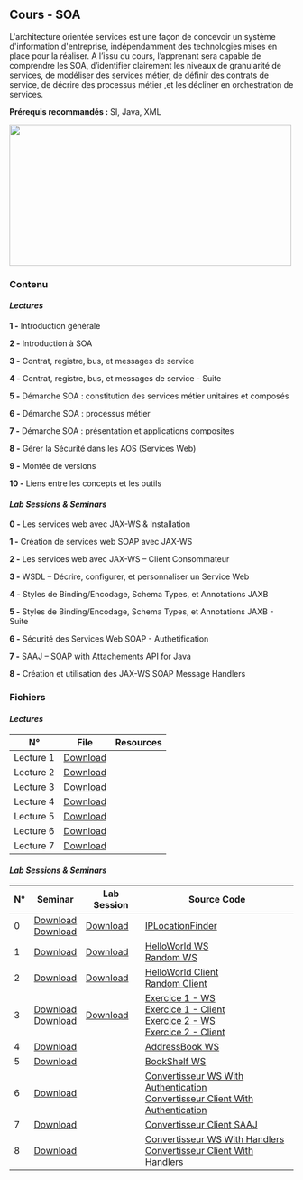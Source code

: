 ## Cours - SOA

L'architecture orientée services est une façon de concevoir un système d'information d'entreprise, indépendamment des technologies mises en place pour la réaliser. A l’issu du cours, l’apprenant sera capable de comprendre les SOA, d’identifier clairement les niveaux de granularité de services, de modéliser des services métier, de définir des contrats de service, de décrire des processus métier ,et les décliner en orchestration de services.

**Prérequis recommandés :** SI, Java, XML

<img src="https://www.xenonstack.com/hubfs/service-oriented-architecture-xenonstack.png" width=500px; height="250" />


### Contenu

#### *Lectures*

**1 -** Introduction générale

**2 -** Introduction à SOA

**3 -** Contrat, registre, bus, et messages de service

**4 -** Contrat, registre, bus, et messages de service - Suite

**5 -** Démarche SOA : constitution des services métier unitaires et composés

**6 -** Démarche SOA : processus métier

**7 -** Démarche SOA : présentation et applications composites
    
**8 -** Gérer la Sécurité dans les AOS (Services Web)

**9 -** Montée de versions

**10 -** Liens entre les concepts et les outils
    

#### *Lab Sessions & Seminars*

**0 -** Les services web avec JAX-WS & Installation

**1 -** Création de services web SOAP avec JAX-WS

**2 -** Les services web avec JAX-WS – Client Consommateur

**3 -** WSDL – Décrire, configurer, et personnaliser un Service Web

**4 -** Styles de Binding/Encodage, Schema Types, et Annotations JAXB

**5 -** Styles de Binding/Encodage, Schema Types, et Annotations JAXB - Suite

**6 -** Sécurité des Services Web SOAP - Authetification

**7 -** SAAJ – SOAP with Attachements API for Java

**8 -** Création et utilisation des JAX-WS SOAP Message Handlers


### Fichiers

#### *Lectures* 

<table class="tg">
<thead>
  <tr>
    <th class="tg-uzvj">N°</th>
    <th class="tg-uzvj">File</th>
    <th class="tg-uzvj">Resources</th>
  </tr>
</thead>
<tbody>
  <tr>
    <td class="tg-9wq8">Lecture 1</td>
    <td class="tg-9wq8"><a href="https://github.com/GitTeaching/My-Courses/blob/main/S1/Service-Oriented-Architectures/SOA%20-%20Cours%201.pdf">Download</a></td>
    <td class="tg-9wq8"></td>
  </tr>
  <tr>
    <td class="tg-9wq8">Lecture 2</td>
    <td class="tg-9wq8"><a href="https://github.com/GitTeaching/My-Courses/blob/main/S1/Service-Oriented-Architectures/SOA%20-%20Cours%202.pdf">Download</a></td>
    <td class="tg-9wq8"></td>
  </tr>
  <tr>
    <td class="tg-9wq8">Lecture 3</td>
    <td class="tg-9wq8"><a href="https://github.com/GitTeaching/My-Courses/blob/main/S1/Service-Oriented-Architectures/SOA%20-%20Cours%203.pdf">Download</a></td>
    <td class="tg-9wq8"></td>
  </tr>
  <tr>
    <td class="tg-9wq8">Lecture 4</td>
    <td class="tg-9wq8"><a href="https://github.com/GitTeaching/My-Courses/blob/main/S1/Service-Oriented-Architectures/SOA%20-%20Cours%204.pdf">Download</a></td>
    <td class="tg-9wq8"></td>
  </tr>
  <tr>
    <td class="tg-9wq8">Lecture 5</td>
    <td class="tg-9wq8"><a href="https://github.com/GitTeaching/My-Courses/blob/main/S1/Service-Oriented-Architectures/SOA%20-%20Cours%205.pdf">Download</a></td>
    <td class="tg-9wq8"></td>
  </tr>
  <tr>
    <td class="tg-9wq8">Lecture 6</td>
    <td class="tg-9wq8"><a href="https://github.com/GitTeaching/My-Courses/blob/main/S1/Service-Oriented-Architectures/SOA%20-%20Cours%206.pdf">Download</a></td>
    <td class="tg-9wq8"></td>
  </tr>
  <tr>
    <td class="tg-9wq8">Lecture 7</td>
    <td class="tg-9wq8"><a href="https://github.com/GitTeaching/My-Courses/blob/main/S1/Service-Oriented-Architectures/SOA%20-%20Cours%207.pdf">Download</a></td>
    <td class="tg-9wq8"></td>
  </tr>
</tbody>
</table>



#### *Lab Sessions & Seminars* 

<table class="tg">
<thead>
  <tr>
    <th class="tg-uzvj">N°</th>
    <th class="tg-uzvj">Seminar</th>
    <th class="tg-uzvj">Lab Session</th>
    <th class="tg-uzvj">Source Code</th>
  </tr>
</thead>
<tbody>
  <tr>
    <td class="tg-9wq8">0</td>
    <td class="tg-9wq8"><a href="https://github.com/GitTeaching/My-Courses/blob/main/S1/Service-Oriented-Architectures/SOA%20-%20TD%200%20-%20Slide.pdf">Download</a><br><a href="https://github.com/GitTeaching/My-Courses/blob/main/S1/Service-Oriented-Architectures/SOA%20-%20TD%200.pdf">Download</a></td>
    <td class="tg-9wq8"><a href="https://github.com/GitTeaching/My-Courses/blob/main/S1/Service-Oriented-Architectures/SOA%20-%20TP%200.pdf">Download</a></td>
    <td class="tg-9wq8"><a href="https://github.com/GitTeaching/IPLocationFinder/tree/master/src/org/soa/ws/tp1">IPLocationFinder</a></td>
  </tr>
  <tr>
    <td class="tg-9wq8">1</td>
    <td class="tg-9wq8"><a href="https://github.com/GitTeaching/My-Courses/blob/main/S1/Service-Oriented-Architectures/SOA%20-%20TD%201.pdf">Download</a></td>
    <td class="tg-9wq8"><a href="https://github.com/GitTeaching/My-Courses/blob/main/S1/Service-Oriented-Architectures/SOA%20-%20TP%201.pdf">Download</a></td>
    <td class="tg-9wq8">
	<a href="https://github.com/GitTeaching/HelloWorldWS/">HelloWorld WS</a><br>
	<a href="https://github.com/GitTeaching/IPLocationFinder/tree/master/src/org/soa/ws/tp3">Random WS</a>
    </td>
  </tr>  
  <tr>
    <td class="tg-9wq8">2</td>
    <td class="tg-9wq8"><a href="https://github.com/GitTeaching/My-Courses/blob/main/S1/Service-Oriented-Architectures/SOA%20-%20TD%202.pdf">Download</a></td>
    <td class="tg-9wq8"><a href="https://github.com/GitTeaching/My-Courses/blob/main/S1/Service-Oriented-Architectures/SOA%20-%20TP%202.pdf">Download</a></td>
    <td class="tg-9wq8">
	<a href="https://github.com/GitTeaching/HelloWorldWSClient">HelloWorld Client</a><br>
	<a href="https://github.com/GitTeaching/IPLocationFinder/blob/master/src/org/soa/ws/client/RandomClient.java">Random Client</a>
    </td>
  </tr>  
  <tr>
    <td class="tg-9wq8">3</td>
    <td class="tg-9wq8">
        <a href="https://github.com/GitTeaching/My-Courses/blob/main/S1/Service-Oriented-Architectures/SOA%20-%20TD%203.pdf">Download</a><br>
	<a href="https://github.com/GitTeaching/My-Courses/blob/main/S1/Service-Oriented-Architectures/SOA%20-%20TD%203%20-%20Slide.pdf">Download</a>
    </td>
    <td class="tg-9wq8"><a href="https://github.com/GitTeaching/My-Courses/blob/main/S1/Service-Oriented-Architectures/SOA%20-%20TP%203.pdf">Download</a></td>
    <td class="tg-9wq8">
	<a href="https://github.com/GitTeaching/ConvertisseurWS">Exercice 1 - WS</a><br>
	<a href="https://github.com/GitTeaching/ConvertisseurWS">Exercice 1 - Client</a><br>
	<a href="https://github.com/GitTeaching/ShopCatalogWS">Exercice 2 - WS</a><br>
	<a href="https://github.com/GitTeaching/ShopCatalogWSClient">Exercice 2 - Client</a>
    </td>
  </tr>  
  <tr>
    <td class="tg-9wq8">4</td>
    <td class="tg-9wq8"><a href="https://github.com/GitTeaching/My-Courses/blob/main/S1/Service-Oriented-Architectures/SOA%20-%20TD%204%20et%205.pdf">Download</a></td>
    <td class="tg-9wq8"><a href=""></a></td>
    <td class="tg-9wq8">
	    <a href="https://github.com/GitTeaching/AddressBookWebService">AddressBook WS</a>
    </td>
  </tr>  
  <tr>
    <td class="tg-9wq8">5</td>
    <td class="tg-9wq8"><a href="https://github.com/GitTeaching/My-Courses/blob/main/S1/Service-Oriented-Architectures/SOA%20-%20TD%204%20et%205.pdf">Download</a></td>
    <td class="tg-9wq8"><a href=""></a></td>
    <td class="tg-9wq8">
	<a href="https://github.com/GitTeaching/BookShelfWebService">BookShelf WS</a>
    </td>
  </tr>  
  <tr>
    <td class="tg-9wq8">6</td>
    <td class="tg-9wq8"><a href="https://github.com/GitTeaching/My-Courses/blob/main/S1/Service-Oriented-Architectures/SOA%20-%20TD%206.pdf">Download</a></td>
    <td class="tg-9wq8"><a href=""></a></td>
    <td class="tg-9wq8">
	<a href="https://github.com/GitTeaching/ConvertisseurWSWithAuthentication">Convertisseur WS With Authentication</a><br>
	<a href="https://github.com/GitTeaching/ConvertisseurWSClientWithAuthentication">Convertisseur Client With Authentication</a>
    </td>
  </tr>  
  <tr>
    <td class="tg-9wq8">7</td>
    <td class="tg-9wq8"><a href="https://github.com/GitTeaching/My-Courses/blob/main/S1/Service-Oriented-Architectures/SOA%20-%20TD%207.pdf">Download</a></td>
    <td class="tg-9wq8"><a href=""></a></td>
    <td class="tg-9wq8">
	<a href="https://github.com/GitTeaching/ConvertisseurWSClientSAAJ">Convertisseur Client SAAJ</a>
    </td>
  </tr>  
  <tr>
    <td class="tg-9wq8">8</td>
    <td class="tg-9wq8"><a href="https://github.com/GitTeaching/My-Courses/blob/main/S1/Service-Oriented-Architectures/SOA%20-%20TD%208.pdf">Download</a></td>
    <td class="tg-9wq8"><a href=""></a></td>
    <td class="tg-9wq8">
	<a href="https://github.com/GitTeaching/ConvertisseurWSWithHandlers">Convertisseur WS With Handlers</a><br>
	<a href="https://github.com/GitTeaching/ConvertisseurWSClientWithHandlers">Convertisseur Client With Handlers</a>
    </td>
  </tr>  
</tbody>
</table>

